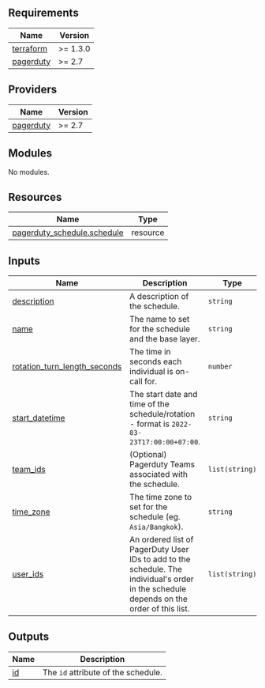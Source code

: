<!-- BEGIN_TF_DOCS -->
## Requirements

| Name | Version |
|------|---------|
| <a name="requirement_terraform"></a> [terraform](#requirement\_terraform) | >= 1.3.0 |
| <a name="requirement_pagerduty"></a> [pagerduty](#requirement\_pagerduty) | >= 2.7 |

## Providers

| Name | Version |
|------|---------|
| <a name="provider_pagerduty"></a> [pagerduty](#provider\_pagerduty) | >= 2.7 |

## Modules

No modules.

## Resources

| Name | Type |
|------|------|
| [pagerduty_schedule.schedule](https://registry.terraform.io/providers/pagerduty/pagerduty/latest/docs/resources/schedule) | resource |

## Inputs

| Name | Description | Type | Default | Required |
|------|-------------|------|---------|:--------:|
| <a name="input_description"></a> [description](#input\_description) | A description of the schedule. | `string` | n/a | yes |
| <a name="input_name"></a> [name](#input\_name) | The name to set for the schedule and the base layer. | `string` | n/a | yes |
| <a name="input_rotation_turn_length_seconds"></a> [rotation\_turn\_length\_seconds](#input\_rotation\_turn\_length\_seconds) | The time in seconds each individual is on-call for. | `number` | n/a | yes |
| <a name="input_start_datetime"></a> [start\_datetime](#input\_start\_datetime) | The start date and time of the schedule/rotation - format is `2022-03-23T17:00:00+07:00`. | `string` | n/a | yes |
| <a name="input_team_ids"></a> [team\_ids](#input\_team\_ids) | (Optional) Pagerduty Teams associated with the schedule. | `list(string)` | `[]` | no |
| <a name="input_time_zone"></a> [time\_zone](#input\_time\_zone) | The time zone to set for the schedule (eg. `Asia/Bangkok`). | `string` | n/a | yes |
| <a name="input_user_ids"></a> [user\_ids](#input\_user\_ids) | An ordered list of PagerDuty User IDs to add to the schedule. The individual's order in the schedule depends on the order of this list. | `list(string)` | n/a | yes |

## Outputs

| Name | Description |
|------|-------------|
| <a name="output_id"></a> [id](#output\_id) | The `id` attribute of the schedule. |
<!-- END_TF_DOCS -->
